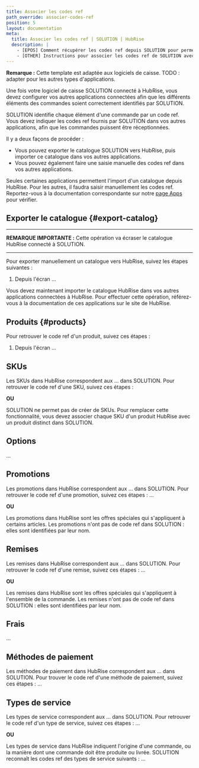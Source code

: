 ```yaml
---
title: Associer les codes ref
path_override: associer-codes-ref
position: 5
layout: documentation
meta:
  title: Associer les codes ref | SOLUTION | HubRise
  description: |
    - [EPOS] Comment récupérer les codes ref depuis SOLUTION pour permettre la synchronisation de données avec d'autres applications connectées à HubRise.
    - [OTHER] Instructions pour associer les codes ref de SOLUTION avec d'autres applications après avoir connecté votre logiciel de caisse à HubRise. Connectez vos applications et synchronisez vos données.
---
```


**Remarque :** Cette template est adaptée aux logiciels de caisse. TODO : adapter pour les autres types d'applications.

Une fois votre logiciel de caisse SOLUTION connecté à HubRise, vous devez configurer vos autres applications connectées afin que les différents éléments des commandes soient correctement identifiés par SOLUTION.

SOLUTION identifie chaque élément d'une commande par un code ref. Vous devez indiquer les codes ref fournis par SOLUTION dans vos autres applications, afin que les commandes puissent être réceptionnées.

Il y a deux façons de procéder :

- Vous pouvez exporter le catalogue SOLUTION vers HubRise, puis importer ce catalogue dans vos autres applications.
- Vous pouvez également faire une saisie manuelle des codes ref dans vos autres applications.

Seules certaines applications permettent l'import d'un catalogue depuis HubRise. Pour les autres, il faudra saisir manuellement les codes ref. Reportez-vous à la documentation correspondante sur notre [page Apps](/apps) pour vérifier.

## Exporter le catalogue {#export-catalog}

---

**REMARQUE IMPORTANTE :** Cette opération va écraser le catalogue HubRise connecté à SOLUTION.

---

Pour exporter manuellement un catalogue vers HubRise, suivez les étapes suivantes :

1. Depuis l'écran ...

Vous devez maintenant importer le catalogue HubRise dans vos autres applications connectées à HubRise. Pour effectuer cette opération, référez-vous à la documentation de ces applications sur le site de HubRise.

## Produits {#products}

Pour retrouver le code ref d'un produit, suivez ces étapes :

1. Depuis l'écran ...

## SKUs

Les SKUs dans HubRise correspondent aux ... dans SOLUTION. Pour retrouver le code ref d'une SKU, suivez ces étapes :

**OU**

SOLUTION ne permet pas de créer de SKUs. Pour remplacer cette fonctionnalité, vous devez associer chaque SKU d'un produit HubRise avec un produit distinct dans SOLUTION.

## Options

...

## Promotions

Les promotions dans HubRise correspondent aux ... dans SOLUTION. Pour retrouver le code ref d'une promotion, suivez ces étapes : ...

**OU**

Les promotions dans HubRise sont les offres spéciales qui s'appliquent à certains articles. Les promotions n'ont pas de code ref dans SOLUTION : elles sont identifiées par leur nom.

## Remises

Les remises dans HubRise correspondent aux ... dans SOLUTION. Pour retrouver le code ref d'une remise, suivez ces étapes : ...

**OU**

Les remises dans HubRise sont les offres spéciales qui s'appliquent à l'ensemble de la commande. Les remises n'ont pas de code ref dans SOLUTION : elles sont identifiées par leur nom.

## Frais

...

## Méthodes de paiement

Les méthodes de paiement dans HubRise correspondent aux ... dans SOLUTION. Pour trouver le code ref d'une méthode de paiement, suivez ces étapes : ...

## Types de service

Les types de service correspondent aux ... dans SOLUTION. Pour retrouver le code ref d'un type de service, suivez ces étapes : ...

**OU**

Les types de service dans HubRise indiquent l'origine d'une commande, ou la manière dont une commande doit être produite ou livrée. SOLUTION reconnaît les codes ref des types de service suivants : ...
